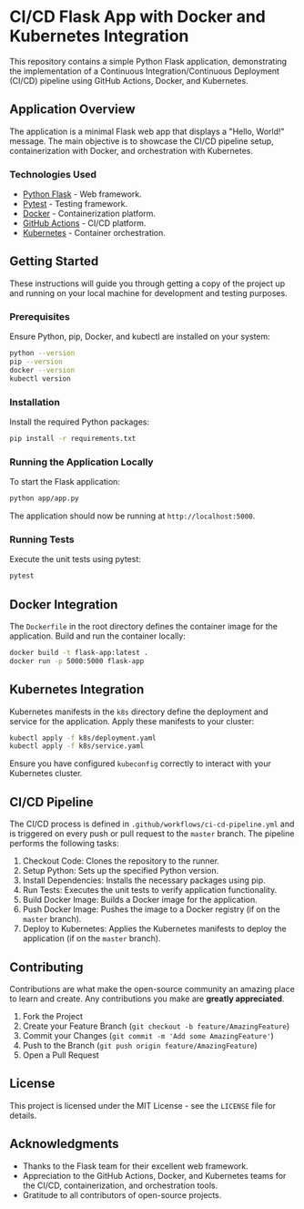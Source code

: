 
# CI/CD Flask App with Docker and Kubernetes Integration

This repository contains a simple Python Flask application, demonstrating the implementation of a Continuous Integration/Continuous Deployment (CI/CD) pipeline using GitHub Actions, Docker, and Kubernetes.

## Application Overview

The application is a minimal Flask web app that displays a "Hello, World!" message. The main objective is to showcase the CI/CD pipeline setup, containerization with Docker, and orchestration with Kubernetes.

### Technologies Used

- [Python Flask](https://flask.palletsprojects.com/) - Web framework.
- [Pytest](https://docs.pytest.org/) - Testing framework.
- [Docker](https://www.docker.com/) - Containerization platform.
- [GitHub Actions](https://github.com/features/actions) - CI/CD platform.
- [Kubernetes](https://kubernetes.io/) - Container orchestration.

## Getting Started

These instructions will guide you through getting a copy of the project up and running on your local machine for development and testing purposes.

### Prerequisites

Ensure Python, pip, Docker, and kubectl are installed on your system:

```bash
python --version
pip --version
docker --version
kubectl version
```

### Installation

Install the required Python packages:

```bash
pip install -r requirements.txt
```

### Running the Application Locally

To start the Flask application:

```bash
python app/app.py
```

The application should now be running at `http://localhost:5000`.

### Running Tests

Execute the unit tests using pytest:

```bash
pytest
```

## Docker Integration

The `Dockerfile` in the root directory defines the container image for the application. Build and run the container locally:

```bash
docker build -t flask-app:latest .
docker run -p 5000:5000 flask-app
```

## Kubernetes Integration

Kubernetes manifests in the `k8s` directory define the deployment and service for the application. Apply these manifests to your cluster:

```bash
kubectl apply -f k8s/deployment.yaml
kubectl apply -f k8s/service.yaml
```

Ensure you have configured `kubeconfig` correctly to interact with your Kubernetes cluster.

## CI/CD Pipeline

The CI/CD process is defined in `.github/workflows/ci-cd-pipeline.yml` and is triggered on every push or pull request to the `master` branch. The pipeline performs the following tasks:

1. Checkout Code: Clones the repository to the runner.
2. Setup Python: Sets up the specified Python version.
3. Install Dependencies: Installs the necessary packages using pip.
4. Run Tests: Executes the unit tests to verify application functionality.
5. Build Docker Image: Builds a Docker image for the application.
6. Push Docker Image: Pushes the image to a Docker registry (if on the `master` branch).
7. Deploy to Kubernetes: Applies the Kubernetes manifests to deploy the application (if on the `master` branch).

## Contributing

Contributions are what make the open-source community an amazing place to learn and create. Any contributions you make are **greatly appreciated**.

1. Fork the Project
2. Create your Feature Branch (`git checkout -b feature/AmazingFeature`)
3. Commit your Changes (`git commit -m 'Add some AmazingFeature'`)
4. Push to the Branch (`git push origin feature/AmazingFeature`)
5. Open a Pull Request

## License

This project is licensed under the MIT License - see the `LICENSE` file for details.

## Acknowledgments

- Thanks to the Flask team for their excellent web framework.
- Appreciation to the GitHub Actions, Docker, and Kubernetes teams for the CI/CD, containerization, and orchestration tools.
- Gratitude to all contributors of open-source projects.
